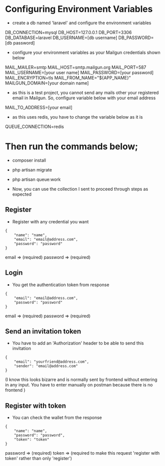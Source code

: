 
# Configuring Environment Variables
- create a db named 'laravel' and configure the environment variables

DB_CONNECTION=mysql
DB_HOST=127.0.0.1
DB_PORT=3306
DB_DATABASE=laravel
DB_USERNAME=[db username]
DB_PASSWORD=[db password]

- configure your environment variables as your Mailgun credentials shown below

MAIL_MAILER=smtp
MAIL_HOST=smtp.mailgun.org 
MAIL_PORT=587
MAIL_USERNAME=[your user name]
MAIL_PASSWORD=[your password]
MAIL_ENCRYPTION=tls
MAIL_FROM_NAME="${APP_NAME}"
MAILGUN_DOMAIN=[your domain name]

- as this is a test project, you cannot send any mails other your registered email in Mailgun. So, configure variable below with your email address

MAIL_TO_ADDRESS=[your email]

- as this uses redis, you have to change the variable below as it is 

QUEUE_CONNECTION=redis

# Then run the commands below;
- composer install
- php artisan migrate
- php artisan queue:work

- Now, you can use the collection I sent to proceed through steps as expected

## Register
- Register with any credential you want
```
{
    "name": "name",
    "email": "email@address.com",
    "password": "password" 
}
```

email => (required)
password => (required)

## Login 
- You get the authentication token from response

```
{
    "email": "email@address.com",
    "password": "password"
}
```

email => (required)
password => (required)

## Send an invitation token
- You have to add an 'Authorization' header to be able to send this invitation

```
{
    "email": "yourfriend@address.com",
    "sender": "email@address.com" 
}
```
(I know this looks bizarre and is normally sent by frontend without entering in any input. You have to enter manually on postman because there is no frontend )

## Register with token
- You can check the wallet from the response

```
{
    "name": "name",
    "password": "password",
    "token": "token" 
}
```

password => (required)
token => (required to make this request 'register with token' rather than only 'register')
